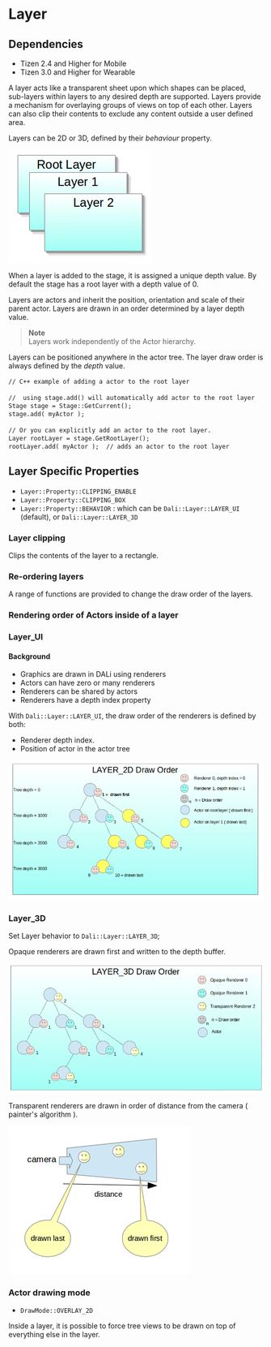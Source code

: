# Layer
## Dependencies
- Tizen 2.4 and Higher for Mobile
- Tizen 3.0 and Higher for Wearable

A layer acts like a transparent sheet upon which shapes can be placed, sub-layers within layers to any desired depth are supported. Layers provide a mechanism for overlaying groups of views on top of each other.
Layers can also clip their contents to exclude any content outside a user defined area.

Layers can be 2D or 3D, defined by their _behaviour_ property.

 ![ ](./media/layers.png)

When a layer is added to the stage, it is assigned a unique depth value. By default the stage has a root layer with a depth value of 0.

Layers are actors and inherit the position, orientation and scale of their parent actor.
Layers are drawn in an order determined by a layer depth value.

> **Note**  
> Layers work independently of the Actor hierarchy.

Layers can be positioned anywhere in the actor tree. The layer draw order is always defined by the _depth_ value.

```
// C++ example of adding a actor to the root layer

//  using stage.add() will automatically add actor to the root layer
Stage stage = Stage::GetCurrent();
stage.add( myActor );

// Or you can explicitly add an actor to the root layer.
Layer rootLayer = stage.GetRootLayer();
rootLayer.add( myActor );  // adds an actor to the root layer

```

## Layer Specific Properties

 - `Layer::Property::CLIPPING_ENABLE`
 - `Layer::Property::CLIPPING_BOX`
 - `Layer::Property::BEHAVIOR` : which can be `Dali::Layer::LAYER_UI` (default), or `Dali::Layer::LAYER_3D`

### Layer clipping

Clips the contents of the layer to a rectangle.

### Re-ordering layers

A range of functions are provided to change the draw order of the layers.

### Rendering order of Actors inside of a layer

### Layer_UI

#### Background

 - Graphics are drawn in DALi using renderers
 - Actors can have zero or many renderers
 - Renderers can be shared by actors
 - Renderers have a depth index property

With `Dali::Layer::LAYER_UI`, the draw order of the renderers is defined by both:
 - Renderer depth index.
 - Position of actor in the actor tree


![ ](./media/layer2d.png)


### Layer_3D

Set Layer behavior to `Dali::Layer::LAYER_3D`;

Opaque renderers are drawn first and written to the depth buffer.

 ![ ](./media/layers3d.png)


Transparent renderers are drawn in order of distance from the camera ( painter's algorithm ).

 ![ ](./media/transSort.png)


### Actor drawing mode

- `DrawMode::OVERLAY_2D`

 Inside a layer, it is possible to force tree views to be drawn on top of everything else in the layer.
